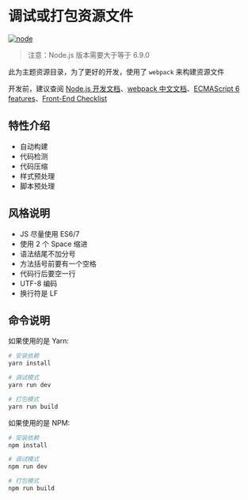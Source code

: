 # 调试或打包资源文件

[![node](https://img.shields.io/badge/node-%3E%3D%206.9.0-green.svg?style=flat-square)]()

> 注意：Node.js 版本需要大于等于 6.9.0

此为主题资源目录，为了更好的开发，使用了 `webpack` 来构建资源文件

开发前，建议查阅 [Node.js 开发文档][1]、[webpack 中文文档][2]、[ECMAScript 6 features][3]、[Front-End Checklist][4]

## 特性介绍

- 自动构建
- 代码检测
- 代码压缩
- 样式预处理
- 脚本预处理


## 风格说明

- JS 尽量使用 ES6/7
- 使用 2 个 Space 缩进
- 语法结尾不加分号
- 方法括号前要有一个空格
- 代码行后要空一行
- UTF-8 编码
- 换行符是 LF

## 命令说明

如果使用的是 Yarn:

```bash
# 安装依赖
yarn install

# 调试模式
yarn run dev

# 打包模式
yarn run build
```

如果使用的是 NPM:

```bash
# 安装依赖
npm install

# 调试模式
npm run dev

# 打包模式
npm run build
```

[1]: https://nodejs.org/api/all.html
[2]: https://doc.webpack-china.org/concepts/
[3]: https://github.com/lukehoban/es6features
[4]: https://github.com/thedaviddias/Front-End-Checklist
